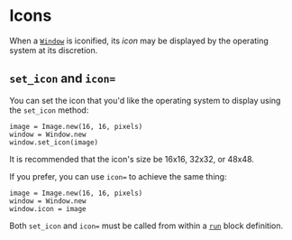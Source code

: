 # Icons

When a [`Window`](/deep-dive/window.md) is iconified, its *icon* may be displayed by the operating system at its discretion.

## `set_icon` and `icon=`

You can set the icon that you'd like the operating system to display using the `set_icon` method:

```crystal
image = Image.new(16, 16, pixels)
window = Window.new
window.set_icon(image)
```

It is recommended that the icon's size be 16x16, 32x32, or 48x48.

If you prefer, you can use `icon=` to achieve the same thing:

```crystal
image = Image.new(16, 16, pixels)
window = Window.new
window.icon = image
```

Both `set_icon` and `icon=` must be called from within a [`run`](/the-run-block.md) block definition.